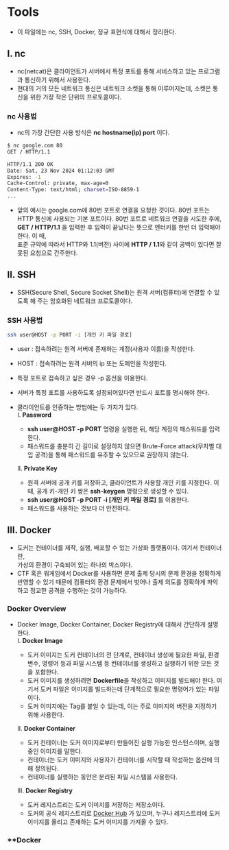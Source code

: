 # **Tools**
- 이 파일에는 nc, SSH, Docker, 정규 표현식에 대해서 정리한다.

## **I. nc**
- nc(netcat)은 클라이언트가 서버에서 특정 포트를 통해 서비스하고 있는 프로그램과
통신하기 위해서 사용한다.
- 현대의 거의 모든 네트워크 통신은 네트워크 소켓을 통해 이루어지는데, 소켓은
통신을 위한 가장 작은 단위의 프로토콜이다.

### **nc 사용법**
- nc의 가장 간단한 사용 방식은 **nc hostname(ip) port** 이다.

```bash
$ nc google.com 80
GET / HTTP/1.1

HTTP/1.1 200 OK
Date: Sat, 23 Nov 2024 01:12:03 GMT
Expires: -1
Cache-Control: private, max-age=0
Content-Type: text/html; charset=ISO-8859-1
...
```

- 앞의 예시는 google.com에 80번 포트로 연결을 요청한 것이다.
80번 포트는 HTTP 통신에 사용되는 기본 포트이다.
80번 포트로 네트워크 연결을 시도한 후에, **GET / HTTP/1.1** 을 입력한
후 입력이 끝났다는 뜻으로 엔터키를 한번 더 입력해야 한다. 이 때,  
표준 규약에 따라서 HTTP와 1.1(버전) 사이에 **HTTP / 1.1**와 같이 공백이 있다면
잘못된 요청으로 간주한다.  

## **II. SSH**
- SSH(Secure Shell, Secure Socket Shell)는 원격 서버(컴퓨터)에 연결할 수 있도록 해 주는
암호화된 네트워크 프로토콜이다.

### **SSH 사용법**

```bash
ssh user@HOST -p PORT -i [개인 키 파일 경로]
```

- user : 접속하려는 원격 서버에 존재하는 계정(사용자 이름)을 작성한다.
- HOST : 접속하려는 원격 서버의 ip 또는 도메인을 작성한다.
- 특정 포트로 접속하고 싶은 경우 -p 옵션을 이용한다.
- 서버가 특정 포트를 사용하도록 설정되어있다면 반드시 포트를 명시해야 한다.  
- 클라이언트를 인증하는 방법에는 두 가지가 있다.  
  I. **Password**
  - **ssh user@HOST -p PORT** 명령을 실행한 뒤, 해당 계정의 패스워드를 입력한다.
  - 패스워드를 충분히 긴 길이로 설정하지 않으면 Brute-Force attack(무차별 대입 공격)을 통해
  패스워드를 유추할 수 있으므로 권장하지 않는다.

  II. **Private Key**
  - 원격 서버에 공개 키를 저장하고, 클라이언트가 사용할 개인 키를 지정한다. 이 때,
  공개 키-개인 키 쌍은 **ssh-keygen** 명령으로 생성할 수 있다.
  - **ssh user@HOST -p PORT -i [개인 키 파일 경로]** 를 이용한다.
  - 패스워드를 사용하는 것보다 더 안전하다.

## **III. Docker**
- 도커는 컨테이너를 제작, 실행, 배포할 수 있는 가상화 플랫폼이다. 여기서 컨테이너란,  
가상의 환경이 구축되어 있는 하나의 박스이다.
- CTF 혹은 워게임에서 Docker를 사용하면 문제 출제 당시의 문제 환경을 정확하게 반영할 수 있기 때문에
컴퓨터의 환경 문제에서 벗어나 출제 의도를 정확하게 파악하고 정교한 공격을 수행하는 것이 가능하다.  

### **Docker Overview**
- Docker Image, Docker Container, Docker Registry에 대해서 간단하게 설명한다.   
  I. **Docker Image**
  - 도커 이미지는 도커 컨테이너의 전 단계로, 컨테이너 생성에 필요한 파일, 환경 변수, 명령어 등과 파일 시스템 등
  컨테이너를 생성하고 실행하기 위한 모든 것을 포함한다.
  - 도커 이미지를 생성하려면 **Dockerfile**을 작성하고 이미지를 빌드해야 한다. 여기서 도커 파일은
  이미지를 빌드하는데 단계적으로 필요한 명령어가 있는 파일이다.
  - 도커 이미지에는 Tag를 붙일 수 있는데, 이는 주로 이미지의 버전을 지정하기 위해 사용한다.

  II. **Docker Container**
  - 도커 컨테이너는 도커 이미지로부터 만들어진 실행 가능한 인스턴스이며, 실행 중인 이미지를 말한다.
  - 컨테이너는 도커 이미지와 사용자가 컨테이너를 시작할 때 작성하는 옵션에 의해 정의된다.
  - 컨테이너를 실행하는 동안은 분리된 파일 시스템을 사용한다.  

  III. **Docker Registry**
  - 도커 레지스트리는 도커 이미지를 저장하는 저장소이다.
  - 도커의 공식 레지스트리로 [Docker Hub](https://hub.docker.com/) 가 있으며, 누구나 레지스트리에
  도커 이미지를 올리고 존재하는 도커 이미지를 가져올 수 있다.

### **Docker 
